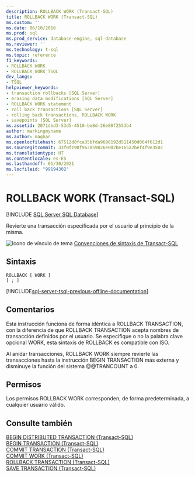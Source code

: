 ```yaml
---
description: ROLLBACK WORK (Transact-SQL)
title: ROLLBACK WORK (Transact-SQL)
ms.custom: ''
ms.date: 06/10/2016
ms.prod: sql
ms.prod_service: database-engine, sql-database
ms.reviewer: ''
ms.technology: t-sql
ms.topic: reference
f1_keywords:
- ROLLBACK WORK
- ROLLBACK_WORK_TSQL
dev_langs:
- TSQL
helpviewer_keywords:
- transaction rollbacks [SQL Server]
- erasing data modifications [SQL Server]
- ROLLBACK WORK statement
- roll back transactions [SQL Server]
- rolling back transactions, ROLLBACK WORK
- savepoints [SQL Server]
ms.assetid: 2071dbd3-53d5-4510-be8d-26e80f2553b4
author: markingmyname
ms.author: maghan
ms.openlocfilehash: 67512d8fca35bfda9696192d511450d064f612d1
ms.sourcegitcommit: 33f0f190f962059826e002be165a2bef4f9e350c
ms.translationtype: HT
ms.contentlocale: es-ES
ms.lasthandoff: 01/30/2021
ms.locfileid: "99194302"
---
```

# <a name="rollback-work-transact-sql"></a>ROLLBACK WORK (Transact-SQL)
[!INCLUDE [SQL Server SQL Database](../../includes/applies-to-version/sql-asdb.md)]

  Revierte una transacción especificada por el usuario al principio de la misma.  
  
 
 ![Icono de vínculo de tema](../../database-engine/configure-windows/media/topic-link.gif "Icono de vínculo de tema") [Convenciones de sintaxis de Transact-SQL](../../t-sql/language-elements/transact-sql-syntax-conventions-transact-sql.md)  
  
## <a name="syntax"></a>Sintaxis  
  
```syntaxsql
ROLLBACK [ WORK ]  
[ ; ]  
```  

[!INCLUDE[sql-server-tsql-previous-offline-documentation](../../includes/sql-server-tsql-previous-offline-documentation.md)]

## <a name="remarks"></a>Comentarios  
 Esta instrucción funciona de forma idéntica a ROLLBACK TRANSACTION, con la diferencia de que ROLLBACK TRANSACTION acepta nombres de transacción definidos por el usuario. Se especifique o no la palabra clave opcional WORK, esta sintaxis de ROLLBACK es compatible con ISO.  
  
 Al anidar transacciones, ROLLBACK WORK siempre revierte las transacciones hasta la instrucción BEGIN TRANSACTION más externa y disminuye la función del sistema @@TRANCOUNT a 0.  
  
## <a name="permissions"></a>Permisos  
 Los permisos ROLLBACK WORK corresponden, de forma predeterminada, a cualquier usuario válido.  
  
## <a name="see-also"></a>Consulte también  
 [BEGIN DISTRIBUTED TRANSACTION &#40;Transact-SQL&#41;](../../t-sql/language-elements/begin-distributed-transaction-transact-sql.md)   
 [BEGIN TRANSACTION &#40;Transact-SQL&#41;](../../t-sql/language-elements/begin-transaction-transact-sql.md)   
 [COMMIT TRANSACTION &#40;Transact-SQL&#41;](../../t-sql/language-elements/commit-transaction-transact-sql.md)   
 [COMMIT WORK &#40;Transact-SQL&#41;](../../t-sql/language-elements/commit-work-transact-sql.md)   
 [ROLLBACK TRANSACTION &#40;Transact-SQL&#41;](../../t-sql/language-elements/rollback-transaction-transact-sql.md)   
 [SAVE TRANSACTION &#40;Transact-SQL&#41;](../../t-sql/language-elements/save-transaction-transact-sql.md)  
  
  
